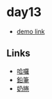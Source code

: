 # day13

- [demo link](https://rabbittee.github.io/JavaScript30/day13/)

## Links

- [哈囉](https://rabbittee.github.io/JavaScript30/day13/kirby/)
- [鉛筆](https://rabbittee.github.io/JavaScript30/day13/pencil/)
- [奶捲](https://rabbittee.github.io/JavaScript30/day13/recoil/)
